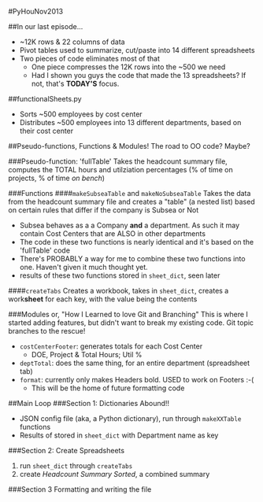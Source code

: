 #PyHouNov2013

##In our last episode...

-  ~12K rows & 22 columns of data
-  Pivot tables used to summarize, cut/paste into 14 different spreadsheets 
-  Two pieces of code eliminates most of that
    -  One piece compresses the 12K rows into the ~500 we need
    -  Had I shown you guys the code that made the 13 spreadsheets? If not, that's **TODAY'S** focus.

##functionalSheets.py
-  Sorts ~500 employees by cost center
-  Distributes ~500 employees into 13 different departments, based on their cost center

##Pseudo-functions, Functions & Modules! The road to OO code? Maybe?

###Pseudo-function: 'fullTable'
Takes the headcount summary file, computes the TOTAL hours and utilziation percentages (% of time on projects, % of time *on bench*)

###Functions
####`makeSubseaTable` and `makeNoSubseaTable`
Takes the data from the headcount summary file and creates a "table" (a nested list) based on certain rules that differ if the company is Subsea or Not

-  Subsea behaves as a a Company **and** a department. As such it may contain Cost Centers that are ALSO in other departments
-  The code in these two functions is nearly identical and it's based on the 'fullTable' code
-  There's PROBABLY a way for me to combine these two functions into one. Haven't given it much thought yet.
-  results of these two functions stored in `sheet_dict`, seen later

####`createTabs`
Creates a workbook, takes in  `sheet_dict`, creates a work**sheet** for each key, with the value being the contents  

###Modules or, "How I Learned to love Git and Branching"
This is where I started adding features, but didn't want to break my existing code. Git topic branches to the rescue!

-  `costCenterFooter`: generates totals for each Cost Center
    -  DOE, Project & Total Hours; Util %
-  `deptTotal`: does the same thing, for an entire department (spreadsheet tab)
-  `format`: currently only makes Headers bold. USED to work on Footers :-(
    -  This will be the home of future formatting code

##Main Loop
###Section 1: Dictionaries Abound!!
-  JSON config file (aka, a Python dictionary), run through `makeXXTable` functions
-  Results of stored in `sheet_dict` with Department name as key

###Section 2: Create Spreadsheets
1. run `sheet_dict` through `createTabs`
2. create *Headcount Summary Sorted*, a combined summary

###Section 3
Formatting and writing the file
